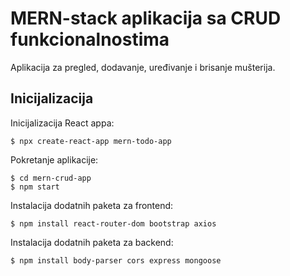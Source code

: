 <!-- markdownlint-disable MD014 -->

# MERN-stack aplikacija sa CRUD funkcionalnostima

Aplikacija za pregled, dodavanje, uređivanje i brisanje mušterija.

## Inicijalizacija

Inicijalizacija React appa:

```console
$ npx create-react-app mern-todo-app
```

Pokretanje aplikacije:

```console
$ cd mern-crud-app
$ npm start
```

Instalacija dodatnih paketa za frontend:

```console
$ npm install react-router-dom bootstrap axios
```

Instalacija dodatnih paketa za backend:

```console
$ npm install body-parser cors express mongoose 
```
